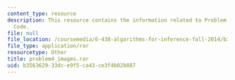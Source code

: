 ```yaml
---
content_type: resource
description: This resource contains the information related to Problem 3 Solution
  Code.
file: null
file_location: /coursemedia/6-438-algorithms-for-inference-fall-2014/b356362933dce9f5ca43ce3f4b02b887_problem4_images.rar
file_type: application/rar
resourcetype: Other
title: problem4_images.rar
uid: b3563629-33dc-e9f5-ca43-ce3f4b02b887
---
```

